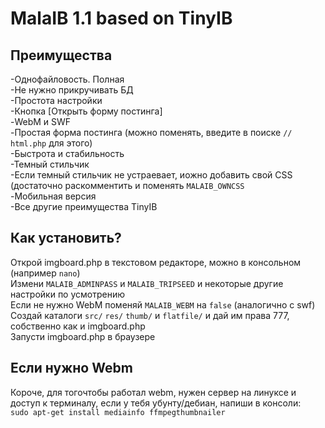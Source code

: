 MalaIB 1.1 based on TinyIB
=================

Преимущества
-------------
-Однофайловость. Полная<br />
-Не нужно прикручивать БД<br />
-Простота настройки<br />
-Кнопка [Открыть форму постинга]<br />
-WebM и SWF<br />
-Простая форма постинга (можно поменять, введите в поиске ``// html.php`` для этого)<br />
-Быстрота и стабильность<br />
-Темный стильчик<br />
-Если темный стильчик не устраевает, иожно добавить свой CSS (достаточно раскомментить и поменять ``MALAIB_OWNCSS``<br />
-Мобильная версия<br />
-Все другие преимущества TinyIB<br />

Как установить?
-----------------
Открой imgboard.php в текстовом редакторе, можно в консольном (например ``nano``)<br />
Измени ``MALAIB_ADMINPASS`` и ``MALAIB_TRIPSEED`` и некоторые другие настройки по усмотрению<br />
Если не нужно WebM поменяй ``MALAIB_WEBM`` на ``false`` (аналогично с swf)<br />
Создай каталоги ``src/`` ``res/`` ``thumb/`` и ``flatfile/`` и дай им права 777, собственно как и imgboard.php<br />
Запусти imgboard.php в браузере<br />

Если нужно Webm
----------------
Короче, для тогочтобы работал webm, нужен сервер на линуксе и доступ к терминалу, если
у тебя убунту/дебиан, напиши в консоли:<br />
``sudo apt-get install mediainfo ffmpegthumbnailer``
